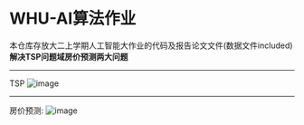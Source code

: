 # WHU-AI算法作业
本仓库存放大二上学期人工智能大作业的代码及报告论文文件(数据文件included)
**解决TSP问题域房价预测两大问题**

--------
TSP
![image](https://github.com/JaeHua/WHU-AI-Task/assets/126366914/486075c0-6980-4308-b2ac-d0ffb1d0e26a)

-------

房价预测:
![image](https://github.com/JaeHua/WHU-AI-Task/assets/126366914/4e84861b-2d7d-4521-b4c9-972bf83634a3)

